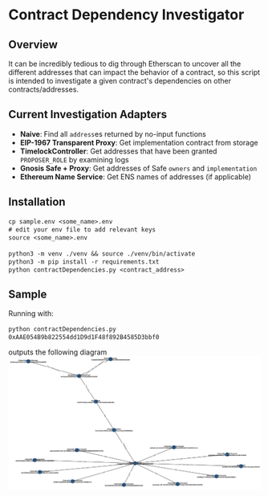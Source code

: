 # Contract Dependency Investigator

## Overview
It can be incredibly tedious to dig through Etherscan to uncover all the different addresses that can impact the behavior of a contract, so this script is intended to investigate a given contract's dependencies on other contracts/addresses.

## Current Investigation Adapters
* **Naive**: Find all `address`es returned by no-input functions
* **EIP-1967 Transparent Proxy**: Get implementation contract from storage
* **TimelockController**: Get addresses that have been granted `PROPOSER_ROLE` by examining logs
* **Gnosis Safe + Proxy**: Get addresses of Safe `owners` and `implementation`
* **Ethereum Name Service**: Get ENS names of addresses (if applicable)

## Installation
```
cp sample.env <some_name>.env
# edit your env file to add relevant keys
source <some_name>.env

python3 -m venv ./venv && source ./venv/bin/activate
python3 -m pip install -r requirements.txt
python contractDependencies.py <contract_address>
```

## Sample

Running with:
```
python contractDependencies.py 0xAAE054B9b822554dd1D9d1F48f892B4585D3bbf0
```
outputs the following diagram ![ETHxRateProvider Dependency Graph](./images/ETHxRateProvider.png "ETHxRateProvider Dependency Graph")
